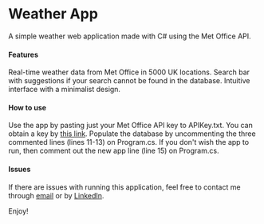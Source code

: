 # Weather App
A simple weather web application made with C# using the Met Office API.

#### Features
Real-time weather data from Met Office in 5000 UK locations.
Search bar with suggestions if your search cannot be found in the database.
Intuitive interface with a minimalist design.

#### How to use
Use the app by pasting just your Met Office API key to APIKey.txt. You can obtain a key by [this link](https://www.metoffice.gov.uk/services/data/datapoint/api).
Populate the database by uncommenting the three commented lines (lines 11-13) on Program.cs. If you don't wish the app to run, then comment out the new app line (line 15) on Program.cs.

#### Issues
If there are issues with running this application, feel free to contact me through [email](jameswu144@gmail.com) or by [LinkedIn](https://www.linkedin.com/in/jameswu3/).

Enjoy!
